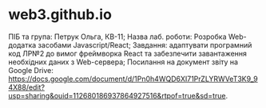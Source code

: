 # web3.github.io

ПІБ та група: Петрук Ольга, КВ-11; Назва лаб. роботи: Розробка Web-додатка засобами Javascript/React; Завдання: адаптувати програмний код ЛР№2 до вимог фреймворка React та забезпечити завантаження необхідних даних з Web-сервера; Посилання на документ звіту на Google Drive: https://docs.google.com/document/d/1Pn0h4WQD6XI71PrZLYRWVeT3K9_94X88/edit?usp=sharing&ouid=112680186937864927516&rtpof=true&sd=true.
